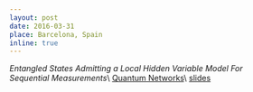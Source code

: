 ```yaml
---
layout: post
date: 2016-03-31
place: Barcelona, Spain
inline: true
---
```


*Entangled States Admitting a Local Hidden Variable Model For <br> Sequential Measurements*\\
[Quantum Networks](https://qbnetworks.icfo.eu)\\
<a href="{{'/assets/talks/2016_03_networks_bcn.pdf' | relative_url }}" class="btn btn-sm z-depth-0" role="button">slides</a>
